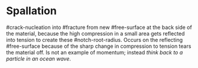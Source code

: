 # Spallation

#crack-nucleation into #fracture from new #free-surface at the back side of the material, because the high compression in a small area gets reflected into tension to create these #notch-root-radius.
Occurs on the reflecting #free-surface because of the sharp change in compression to tension tears the material off.
Is not an example of momentum; instead *think back to a particle in an ocean wave*.